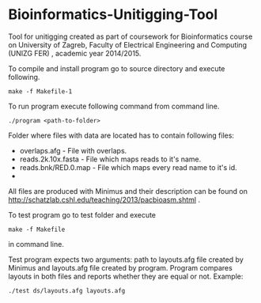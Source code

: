 Bioinformatics-Unitigging-Tool
==============================

Tool for unitigging created as part of coursework for Bioinformatics course on University of Zagreb, Faculty of Electrical Engineering and Computing (UNIZG FER) , academic year 2014/2015.

To compile and install program go to source directory and execute following.
```
make -f Makefile-1
```

To run program execute following command from command line.
```
./program <path-to-folder>
```

Folder where files with data are located has to contain following files:
* overlaps.afg - File with overlaps.
* reads.2k.10x.fasta - File which maps reads to it's name.
* reads.bnk/RED.0.map - File which maps every read name to it's id.
* 

All files are produced with Minimus and their description can be found on http://schatzlab.cshl.edu/teaching/2013/pacbioasm.shtml .

To test program go to test folder and execute
```
make -f Makefile
```

in command line.

Test program expects two arguments: path to layouts.afg file created by Minimus and layouts.afg file created by program.
Program compares layouts in both files and reports whether they are equal or not.
Example: 
```
./test ds/layouts.afg layouts.afg
```
